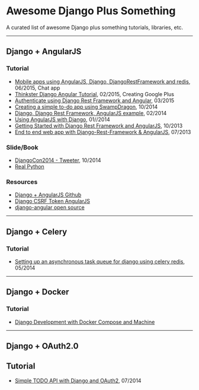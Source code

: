 # Awesome Django Plus Something

A curated list of awesome Django plus something tutorials, libraries, etc.

---

## Django + AngularJS

### Tutorial

- [Mobile apps using AngularJS, Django, DjangoRestFramework and redis](http://www.aptuz.com/blog/mobile-apps-using-angularjs-django-djangorestframework-and-redis-part-1/), 06/2015, Chat app
- [Thinkster Django Angular Tutorial](https://github.com/brwr/thinkster-django-angular-tutorial), 02/2015, Creating Google Plus
- [Authenticate using Django Rest Framework and Angular](http://richardtier.com/2014/03/15/authenticate-using-django-rest-framework-endpoint-and-angularjs/), 03/2015
- [Creating a simple to-do app using SwampDragon](http://swampdragon.net/tutorial/part-1-here-be-dragons-and-thats-a-good-thing/), 10/2014
- [Django, Django Rest Framework, AngularJS example](http://nanvel.com/b/1393545600), 02/2014
- [Using AngularJS with Django](http://glynjackson.org/weblog/tutorial-using-angularjs-django/), 01//2014
- [Getting Started with Django Rest Framework and AngularJS](http://blog.kevinastone.com/getting-started-with-django-rest-framework-and-angularjs.html), 10/2013
- [End to end web app with Django-Rest-Framework & AngularJS](http://mourafiq.com/2013/07/01/end-to-end-web-app-with-django-angular-1.html), 07/2013

### Slide/Book

- [DjangoCon2014 - Tweeter](http://www.slideshare.net/nnja/djangocon-2014-angular-django?related=1), 10/2014
- [Real Python](https://realpython.com/courses/#course-3-advanced-web-development-with-django)

### Resources

- [Django + AngularJS Github](https://github.com/jrief/django-angular)
- [Django CSRF Token AngularJS](http://joelsaupe.com/programming/django-csrf-token-angularjs/)
- [django-angular open source](http://django-angular.readthedocs.org/en/latest/)

---

## Django + Celery

### Tutorial

- [Setting up an asynchronous task queue for django using celery redis](http://michal.karzynski.pl/blog/2014/05/18/setting-up-an-asynchronous-task-queue-for-django-using-celery-redis/), 05/2014

---

## Django + Docker

### Tutorial

- [Django Development with Docker Compose and Machine](https://realpython.com/blog/python/django-development-with-docker-compose-and-machine/)

---

## Django + OAuth2.0

## Tutorial

- [Simple TODO API with Django and OAuth2](http://www.madewithtea.com/simple-todo-api-with-django-and-oauth2.html), 07/2014
